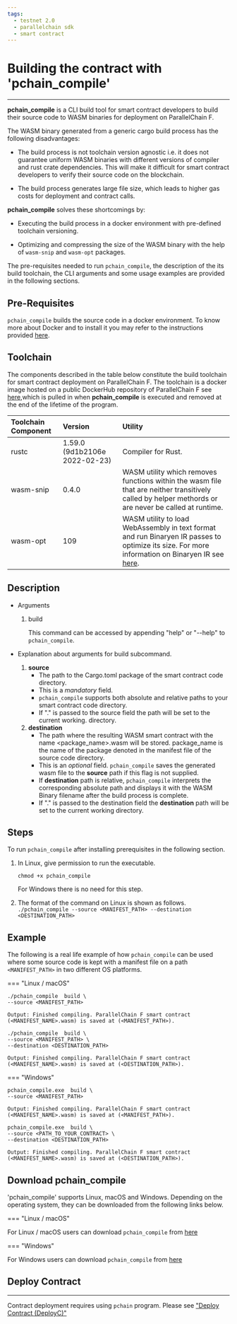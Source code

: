 ```yaml
---
tags:
  - testnet 2.0
  - parallelchain sdk
  - smart contract
---
```


# Building the contract with 'pchain_compile'
---

**pchain_compile** is a CLI build tool for smart contract developers to build their source code to WASM binaries for deployment on 
ParallelChain F. 

The WASM binary generated from a generic cargo build process has the following disadvantages: 
  
  - The build process is not toolchain version agnostic i.e. it does not guarantee uniform WASM binaries with different versions of compiler and 
    rust crate dependencies. This will make it difficult for smart contract developers to verify their source code on the blockchain.
  
  - The build process generates large file size, which leads to higher gas costs for deployment and contract calls.

**pchain_compile** solves these shortcomings by: 

  - Executing the build process in a docker environment with pre-defined toolchain versioning.
  
  - Optimizing and compressing the size of the WASM binary with the help of `wasm-snip` and `wasm-opt` packages.

The pre-requisites needed to run `pchain_compile`, the description of the its build toolchain, the CLI arguments and some usage examples are provided in the following sections. 

## Pre-Requisites

`pchain_compile` builds the source code in a docker environment. To know more about Docker and to install it you may refer to the instructions 
  provided [here](https://docs.docker.com/get-docker/).

## Toolchain
The components described in the table below constitute the build toolchain for smart contract deployment on ParallelChain F. The toolchain is a docker image hosted on a public DockerHub repository of ParallelChain F see [here](https://hub.docker.com/r/parallelchainlab/pchain_compile),which is pulled in when **pchain_compile** is executed and removed at the end of the lifetime of the program. 
     
|Toolchain Component | Version | Utility
|:---                |:---  | :--- |
rustc                | 1.59.0 (9d1b2106e 2022-02-23) | Compiler for Rust. |
wasm-snip   | 0.4.0 | WASM utility which removes functions within the wasm file that are neither transitively called by helper methords or are never be called at runtime. |   
wasm-opt     | 109  | WASM utility to load WebAssembly in text format and run Binaryen IR passes to optimize its size. For more information on Binaryen IR see [here](http://webassembly.github.io/binaryen/). |


## Description 

*  Arguments

   1. build

      This command can be accessed by appending "help" or "--help" to `pchain_compile`.

*  Explanation about arguments for build subcommand.  

   1. **source**
      -  The path to the Cargo.toml package of the smart contract code directory. 
      -  This is a *mandatory* field.
      -  `pchain_compile` supports both absolute and relative paths to your smart contract code directory. 
      -  If "." is passed to the source field the path will be set to the current working. directory. 
   2. **destination**
      -  The path where the resulting WASM smart contract with the name <package_name>.wasm will be stored. package_name 
         is the name of the package denoted in the manifest file of the source code directory. 
      -  This is an *optional* field. `pchain_compile` saves the generated wasm file to the **source** path if this flag is not supplied.
      -  If **destination** path is relative, `pchain_compile` interprets the corresponding absolute path and displays it with the WASM Binary filename after the build process is complete. 
      -  If "." is passed to the destination field the **destination** path will be set to the current working directory. 


## Steps 
To run `pchain_compile` after installing prerequisites in the following section.

   1. In Linux, give permission to run the executable. 
      ```
      chmod +x pchain_compile
      ```
      For Windows there is no need for this step.
      
   2. The format of the command on Linux is shown as follows.
      `./pchain_compile --source <MANIFEST_PATH> --destination  <DESTINATION_PATH>`

## Example 
The following is a real life example of how `pchain_compile` can be used where some source code is kept with a manifest file on a path
`<MANIFEST_PATH>` in two different OS platforms.

=== "Linux / macOS"

```
./pchain_compile  build \
--source <MANIFEST_PATH> 

Output: Finished compiling. ParallelChain F smart contract (<MANIFEST_NAME>.wasm) is saved at (<MANIFEST_PATH>).
```
     
```
./pchain_compile  build \
--source <MANIFEST_PATH> \
--destination <DESTINATION_PATH>

Output: Finished compiling. ParallelChain F smart contract (<MANIFEST_NAME>.wasm) is saved at (<DESTINATION_PATH>).
```

=== "Windows"

```
pchain_compile.exe  build \
--source <MANIFEST_PATH> 

Output: Finished compiling. ParallelChain F smart contract (<MANIFEST_NAME>.wasm) is saved at (<MANIFEST_PATH>).
```

```
pchain_compile.exe  build \
--source <PATH_TO_YOUR_CONTRACT> \
--destination <DESTINATION_PATH>

Output: Finished compiling. ParallelChain F smart contract (<MANIFEST_NAME>.wasm) is saved at (<DESTINATION_PATH>).
```

## Download **pchain_compile**

'pchain_compile' supports Linux, macOS and Windows. Depending on the operating system, they can be downloaded from the 
following links below.

=== "Linux / macOS"

For Linux / macOS users can download `pchain_compile` from [here](https://cms.parallelchain.io/pchain_compile_linux_v1.0.tar.xz)

=== "Windows"

For Windows users can download `pchain_compile` from [here](https://cms.parallelchain.io/pchain_compile_win_v1.0.zip)


## Deploy Contract
---

Contract deployment requires using `pchain` program. Please see ["Deploy Contract (DeployC)"](../../getting_started/deploy_contract)
